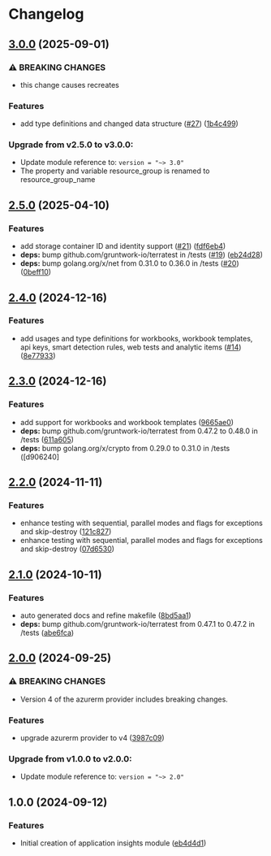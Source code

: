 # Changelog

## [3.0.0](https://github.com/CloudNationHQ/terraform-azure-appi/compare/v2.5.0...v3.0.0) (2025-09-01)


### ⚠ BREAKING CHANGES

* this change causes recreates

### Features

* add type definitions and changed data structure ([#27](https://github.com/CloudNationHQ/terraform-azure-appi/issues/27)) ([1b4c499](https://github.com/CloudNationHQ/terraform-azure-appi/commit/1b4c499a25bff366595f3651a14f980f2b3f0d88))

### Upgrade from v2.5.0 to v3.0.0:

- Update module reference to: `version = "~> 3.0"`
- The property and variable resource_group is renamed to resource_group_name

## [2.5.0](https://github.com/CloudNationHQ/terraform-azure-appi/compare/v2.4.0...v2.5.0) (2025-04-10)


### Features

* add storage container ID and identity support ([#21](https://github.com/CloudNationHQ/terraform-azure-appi/issues/21)) ([fdf6eb4](https://github.com/CloudNationHQ/terraform-azure-appi/commit/fdf6eb4aa46eea680652204c277db25d9e44bbbd))
* **deps:** bump github.com/gruntwork-io/terratest in /tests ([#19](https://github.com/CloudNationHQ/terraform-azure-appi/issues/19)) ([eb24d28](https://github.com/CloudNationHQ/terraform-azure-appi/commit/eb24d2861f0b2e696980c2521aa6dcce1a8a7847))
* **deps:** bump golang.org/x/net from 0.31.0 to 0.36.0 in /tests ([#20](https://github.com/CloudNationHQ/terraform-azure-appi/issues/20)) ([0beff10](https://github.com/CloudNationHQ/terraform-azure-appi/commit/0beff10ebabf32df3d60c5136508189ede9b5afb))

## [2.4.0](https://github.com/CloudNationHQ/terraform-azure-appi/compare/v2.3.0...v2.4.0) (2024-12-16)


### Features

* add usages and type definitions for workbooks, workbook templates, api keys, smart detection rules, web tests and analytic items ([#14](https://github.com/CloudNationHQ/terraform-azure-appi/issues/14)) ([8e77933](https://github.com/CloudNationHQ/terraform-azure-appi/commit/8e77933cce309bb8b20ca150cc468e8dbd834cf3))

## [2.3.0](https://github.com/CloudNationHQ/terraform-azure-appi/compare/v2.2.0...v2.3.0) (2024-12-16)


### Features

* add support for workbooks and workbook templates ([9665ae0](https://github.com/CloudNationHQ/terraform-azure-appi/commit/9665ae02ba60997ca895f374c24abbcb4b3eb244))
* **deps:** bump github.com/gruntwork-io/terratest from 0.47.2 to 0.48.0 in /tests ([611a605](https://github.com/CloudNationHQ/terraform-azure-appi/commit/611a605b617dc8c9ac4713a8147f2a6251924f34))
* **deps:** bump golang.org/x/crypto from 0.29.0 to 0.31.0 in /tests ([d906240]

## [2.2.0](https://github.com/CloudNationHQ/terraform-azure-appi/compare/v2.1.0...v2.2.0) (2024-11-11)


### Features

* enhance testing with sequential, parallel modes and flags for exceptions and skip-destroy ([121c827](https://github.com/CloudNationHQ/terraform-azure-appi/commit/121c8272ee6b4b6ad233a31013050961d758352a))
* enhance testing with sequential, parallel modes and flags for exceptions and skip-destroy ([07d6530](https://github.com/CloudNationHQ/terraform-azure-appi/commit/07d6530029c6b003e7a11df53d7f14abbf6a7a3f))

## [2.1.0](https://github.com/CloudNationHQ/terraform-azure-appi/compare/v2.0.0...v2.1.0) (2024-10-11)


### Features

* auto generated docs and refine makefile ([8bd5aa1](https://github.com/CloudNationHQ/terraform-azure-appi/commit/8bd5aa14f5fce38db410dc466146b76a12cd2862))
* **deps:** bump github.com/gruntwork-io/terratest from 0.47.1 to 0.47.2 in /tests ([abe6fca](https://github.com/CloudNationHQ/terraform-azure-appi/commit/abe6fcae998e3866be1a4bf5fabe10eb5f6cba48))

## [2.0.0](https://github.com/CloudNationHQ/terraform-azure-appi/compare/v1.0.0...v2.0.0) (2024-09-25)


### ⚠ BREAKING CHANGES

* Version 4 of the azurerm provider includes breaking changes.

### Features

* upgrade azurerm provider to v4 ([3987c09](https://github.com/CloudNationHQ/terraform-azure-appi/commit/3987c0967d4f6285a20a4ee2dbfb505b601fca90))

### Upgrade from v1.0.0 to v2.0.0:

- Update module reference to: `version = "~> 2.0"`

## 1.0.0 (2024-09-12)


### Features

* Initial creation of application insights module ([eb4d4d1](https://github.com/CloudNationHQ/terraform-azure-appi/commit/eb4d4d15540527b3b1e89869d030e5408b5a6d60))
